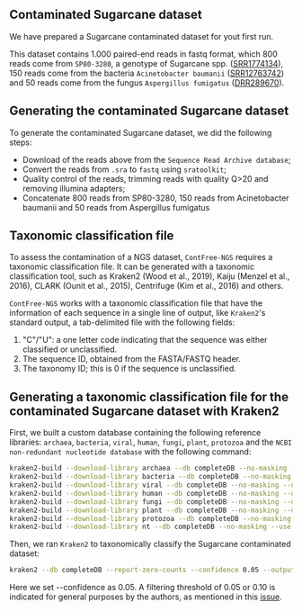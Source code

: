## Contaminated Sugarcane dataset

We have prepared a Sugarcane contaminated dataset for yout first run. 

This dataset contains 1.000 paired-end reads in fastq format, which 800 reads come from `SP80-3280`, a genotype of Sugarcane spp. ([SRR1774134](https://trace.ncbi.nlm.nih.gov/Traces/sra/?run=SRR1774134)), 150 reads come from the bacteria `Acinetobacter baumanii` ([SRR12763742](https://trace.ncbi.nlm.nih.gov/Traces/sra/?run=SRR12763742)) and 50 reads come from the fungus `Aspergillus fumigatus` ([DRR289670](https://trace.ncbi.nlm.nih.gov/Traces/sra/?run=DRR289670)).

## Generating the contaminated Sugarcane dataset

To generate the contaminated Sugarcane dataset, we did the following steps: 

* Download of the reads above from the `Sequence Read Archive database`;
* Convert the reads from `.sra` to `fastq` using `sratoolkit`;
* Quality control of the reads, trimming reads with quality Q>20 and removing illumina adapters;
* Concatenate 800 reads from SP80-3280, 150 reads from Acinetobacter baumanii and 50 reads from Aspergillus fumigatus

## Taxonomic classification file

To assess the contamination of a NGS dataset, `ContFree-NGS` requires a taxonomic classification file. It can be generated with a taxonomic classification tool, such as Kraken2 (Wood et al., 2019), Kaiju (Menzel et al., 2016), CLARK (Ounit et al., 2015), Centrifuge (Kim et al., 2016) and others.

`ContFree-NGS` works with a taxonomic classification file that have the information of each sequence in a single line of output, like `Kraken2`'s standard output, a tab-delimited file with the following fields:

1. "C"/"U": a one letter code indicating that the sequence was either classified or unclassified.
2. The sequence ID, obtained from the FASTA/FASTQ header.
3. The taxonomy ID; this is 0 if the sequence is unclassified.

## Generating a taxonomic classification file for the contaminated Sugarcane dataset with Kraken2

First, we built a custom database containing the following reference libraries: `archaea`, `bacteria`, `viral`, `human`, `fungi`, `plant`, `protozoa` and the `NCBI non-redundant nucleotide database` with the following command:

```bash
kraken2-build --download-library archaea --db completeDB --no-masking --use-ftp
kraken2-build --download-library bacteria --db completeDB --no-masking --use-ftp
kraken2-build --download-library viral --db completeDB --no-masking --use-ftp
kraken2-build --download-library human --db completeDB --no-masking --use-ftp
kraken2-build --download-library fungi --db completeDB --no-masking --use-ftp
kraken2-build --download-library plant --db completeDB --no-masking --use-ftp
kraken2-build --download-library protozoa --db completeDB --no-masking --use-ftp
kraken2-build --download-library nt --db completeDB --no-masking --use-ftp
```

Then, we ran `Kraken2` to taxonomically classify the Sugarcane contaminated dataset:
```bash
kraken2 --db completeDB --report-zero-counts --confidence 0.05 --output sugarcane_contaminated.kraken --paired contaminated_sugarcane_1.fastq contaminated_sugarcane_2.fastq
```
Here we set --confidence as 0.05. A filtering threshold of 0.05 or 0.10 is indicated for general purposes by the authors, as mentioned in this [issue](https://github.com/DerrickWood/kraken2/issues/167). 
